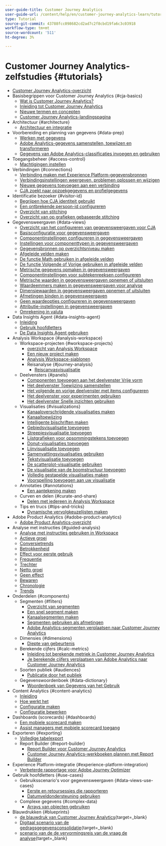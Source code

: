 ```yaml
---
user-guide-title: Customer Journey Analytics
user-guide-url: /content/help/en/customer-journey-analytics-learn/tutorials/overview.html
type: Tutorial
source-git-commit: 43788fcc098682cd2ad7c2f8cbd19fa6c3c03918
workflow-type: tm+mt
source-wordcount: '511'
ht-degree: 3%

---
```



# Customer Journey Analytics-zelfstudies {#tutorials}

+ [Customer Journey Analytics-overzicht](overview.md)
+ Basisbegrippen voor Customer Journey Analytics {#cja-basics}
   + [Wat is Customer Journey Analytics?](cja-basics/what-is-customer-journey-analytics.md)
   + [Inleiding tot Customer Journey Analytics](cja-basics/understanding-customer-journey-analytics.md)
   + [Nieuwe termen en concepten](cja-basics/new-terms-and-concepts-in-cja.md)
   + [Customer Journey Analytics-landingspagina](cja-basics/customer-journey-analytics-landing-page.md)
+ Architectuur {#architecture}
   + [Architectuur en integratie](architecture/architecture-and-integrations-of-cja.md)
+ Voorbereiding en planning van gegevens {#data-prep}
   + [Werken met gegevens](data-prep/working-with-data-in-cja.md)
   + [Adobe Analytics-gegevens samenstellen, toewijzen en transformeren](data-prep/ingest-map-and-transform-adobe-analytics-data.md)
   + [Gegevens van Adobe Analytics-classificaties invoegen en gebruiken](data-prep/ingest-and-use-analytics-classifications.md)
+ Toegangsbeheer {#access-control}
   + [Machtigingen instellen](permissions/set-up-permissions.md)
+ Verbindingen {#connections}
   + [Verbinding maken met Experience Platform-gegevensbronnen](connections/connecting-customer-journey-analytics-to-data-sources-in-platform.md)
   + [Verbindingsinstellingen weergeven, problemen oplossen en wijzigen](connections/connections-details-experience-in-cja.md)
   + [Nieuwe gegevens toevoegen aan een verbinding](connections/add-past-data-to-an-existing-connection-in-cja.md)
   + [CJA zoekt naar opzoekgegevens en profielgegevens](connections/cja-lookup-data.md)
+ Identificatie bezoeker {#visitor-id}
   + [Begrijpen hoe CJA identiteit gebruikt](visitor-id/understanding-how-customer-journey-analytics-uses-identity.md)
   + [Een ontbrekende persoon-id configureren](visitor-id/configure-missing-person-id.md)
   + [Overzicht van stitching](visitor-id/overview-of-stitching.md)
   + [Overzicht van op grafieken gebaseerde stitching](visitor-id/graph-based-stitching-overview.md)
+ Gegevensweergaven {#data-views}
   + [Overzicht van het configureren van gegevensweergaven voor CJA](data-views/overview-of-configuring-data-views-for-cja.md)
   + [Basisconfiguratie voor gegevensweergaven](data-views/basic-configuration-for-data-views.md)
   + [Componentinstellingen configureren in gegevensweergaven](data-views/configuring-component-settings-in-data-views.md)
   + [Instellingen voor componenttypen in gegevensweergaven](data-views/component-type-settings-in-data-views.md)
   + [Gegevensbronnen op overzichtsniveau maken](data-views/create-summary-level-data-sources.md)
   + [Afgeleide velden maken](data-views/derived-fields-in-cja.md)
   + [De functie Math gebruiken in afgeleide velden](data-views/use-the-math-function-in-derived-fields.md)
   + [De functie Volgende of Vorige gebruiken in afgeleide velden](data-views/use-the-next-previous-function-in-derived-fields.md)
   + [Metrische gegevens opmaken in gegevensweergaven](data-views/formatting-metrics-in-data-views.md)
   + [Componentinstellingen voor subtekenreeksen configureren](data-views/configure-substring-component-settings.md)
   + [Metrische waarden in gegevensweergaven opnemen of uitsluiten](data-views/include-or-exclude-metric-values-in-data-views.md)
   + [Waardeemmers maken in gegevensweergaven voor analyse](data-views/creating-value-buckets-in-data-views-for-analysis.md)
   + [Dimensiewaarden in gegevensweergaven opnemen of uitsluiten](data-views/include-or-exclude-dimension-values-in-data-views.md)
   + [Afmetingen binden in gegevensweergaven](data-views/binding-dimensions-in-data-views.md)
   + [Geen waardeopties configureren in gegevensweergaven](data-views/configure-no-value-options-in-data-views.md)
   + [Attributie-instellingen in gegevensweergaven](data-views/attribution-settings-in-data-views.md)
   + [Omrekening in valuta](data-views/currency-conversion.md)
+ Data Insights Agent {#data-insights-agent}
   + [Inleiding](data-insights-agent/introduction-to-the-data-insights-agent.md)
   + [Gebruik hoofdletters](data-insights-agent/data-insights-agent-use-cases.md)
   + [De Data Insights Agent gebruiken](data-insights-agent/use-the-data-insights-agent.md)
+ Analysis Workspace {#analysis-workspace}
   + Workspace-projecten {#workspace-projects}
      + [ overzicht van Analysis Workspace ](analysis-workspace/workspace-projects/analysis-workspace-overview.md)
      + [Een nieuw project maken](analysis-workspace/workspace-projects/build-a-new-project.md)
      + [Analysis Workspace-sjablonen](analysis-workspace/workspace-projects/analysis-workspace-templates.md)
      + Reisanalyse {#journey-analysis}
         + [Reiscanvasvisualisatie](analysis-workspace/workspace-projects/journey-analysis/journey-canvas-viz.md)
   + Deelvensters {#panels}
      + [Componenten toevoegen aan het deelvenster Vrije vorm](analysis-workspace/panels/add-components-to-the-freeform-panel.md)
      + [Het deelvenster Toewijzing samenstellen](analysis-workspace/panels/build-the-attribution-panel.md)
      + [Het volgende en vorige deelvenster met items configureren](analysis-workspace/panels/configure-next-previous-item-panel.md)
      + [Het deelvenster voor experimenten gebruiken](analysis-workspace/panels/use-the-experimentation-panel.md)
      + [Het deelvenster Snelle inzichten gebruiken](analysis-workspace/panels/use-the-quick-insights-panel.md)
   + Visualisaties {#visualizations}
      + [Kanaaloverschrijdende visualisaties maken](analysis-workspace/visualizations/creating-cross-channel-visualizations-in-customer-journey-analytics.md)
      + [Kanaaltoewijzing](analysis-workspace/visualizations/cross-channel-attribution-in-customer-journey-analytics.md)
      + [Intelligente bijschriften maken](analysis-workspace/visualizations/intelligent-captions.md)
      + [Gebiedsvisualisatie toevoegen](analysis-workspace/visualizations/add-area-visualizations.md)
      + [Streepjesvisualisatie toevoegen](analysis-workspace/visualizations/add-bar-visualizations.md)
      + [Lijstgrafieken voor opsommingstekens toevoegen](analysis-workspace/visualizations/add-bullet-graph-visualizations.md)
      + [Donut-visualisaties toevoegen](analysis-workspace/visualizations/add-donut-visualizations.md)
      + [Lijnvisualisatie toevoegen](analysis-workspace/visualizations/add-line-visualizations.md)
      + [Samenvattingsvisualisaties gebruiken](analysis-workspace/visualizations/use-summary-visualizations.md)
      + [Tekstvisualisatie toevoegen](analysis-workspace/visualizations/add-text-visualizations.md)
      + [De scatterplot-visualisatie gebruiken](analysis-workspace/visualizations/use-scatterplot-visualizations.md)
      + [De visualisatie van de boomstructuur toevoegen](analysis-workspace/visualizations/add-treemap-visualizations.md)
      + [Volledig gestapelde visualisaties maken](analysis-workspace/visualizations/create-stacked-visualizations.md)
      + [Voorspelling toevoegen aan uw visualisatie](analysis-workspace/visualizations/forecasting.md)
   + Annotaties {#annotations}
      + [Een aantekening maken](analysis-workspace/annotations/create-an-annotation.md)
   + Curven en delen {#curate-and-share}
      + [Delen met iedereen in Analysis Workspace](analysis-workspace/curate-and-share/share-with-anyone-in-analysis-workspace.md)
   + Tips en trucs {#tips-and-tricks}
      + [Dynamische vervolgkeuzelijsten maken](analysis-workspace/tips-and-tricks/dynamic-drop-downs.md)
+ Adobe Product Analytics {#adobe-product-analytics}
   + [Adobe Product Analytics-overzicht](adobe-product-analytics/adobe-product-analytics-overview.md)
+ Analyse met instructies {#guided-analysis}
   + [Analyse met instructies gebruiken in Workspace](guided-analysis/guided-analysis-in-workspace.md)
   + [Actieve groei](guided-analysis/active-growth.md)
   + [Conversietrends](guided-analysis/conversion-trends.md)
   + [Betrokkenheid](guided-analysis/engagement.md)
   + [Effect voor eerste gebruik](guided-analysis/first-use-impact.md)
   + [Frequentie](guided-analysis/frequency.md)
   + [ Trechter ](guided-analysis/funnel.md)
   + [ Netto groei ](guided-analysis/net-growth.md)
   + [Geen effect](guided-analysis/release-impact.md)
   + [Bewaren](guided-analysis/retention.md)
   + [ Chronologie ](guided-analysis/timeline.md)
   + [Trends](guided-analysis/trends.md)
+ Onderdelen {#components}
   + Segmenten {#filters}
      + [Overzicht van segmenten](components/filters/introduction-to-filters-in-cja.md)
      + [Een snel segment maken](components/filters/create-a-quick-filter.md)
      + [Kanaalsegmenten maken](components/filters/creating-cross-channel-filters-in-customer-journey-analytics.md)
      + [Segmenten gebruiken als afmetingen](components/filters/use-filters-as-dimensions.md)
      + [Adobe Analytics-segmenten verplaatsen naar Customer Journey Analytics](components/filters/moving-adobe-analytics-segments-to-customer-journey-analytics.md)
   + Dimensies {#dimensions}
      + [Diepte van gebeurtenis](components/dimensions/event-depth-in-cja.md)
   + Berekende cijfers {#calc-metrics}
      + [Inleiding tot berekende metriek in Customer Journey Analytics](components/calc-metrics/introduction-to-calculated-metrics-in-customer-journey-analytics.md)
      + [Je berekende cijfers verplaatsen van Adobe Analytics naar Customer Journey Analytics](components/calc-metrics/moving-your-calculated-metrics-from-adobe-analytics-to-customer-journey-analytics.md)
   + Soorten publiek {#audiences}
      + [Publicatie door het publiek](components/audiences/audience-publishing-for-cja.md)
   + Gegevenswoordenboek {#data-dictionary}
      + [ Woordenboek van Gegevens van het Gebruik ](components/data-dictionary/use-data-dictionary.md)
+ Content Analytics {#content-analytics}
   + [Inleiding](content-analytics/introduction-to-content-analytics.md)
   + [Hoe werkt het](content-analytics/how-it-works.md)
   + [Configuratie maken](content-analytics/create-configuration.md)
   + [Configuratie bewerken](content-analytics/edit-configuration.md)
+ Dashboards (scorecards) {#dashboards}
   + [Een mobiele scorecard maken](dashboards/create-a-mobile-scorecard.md)
   + [Assist managers met mobiele scorecard toegang](dashboards/assist-executives-to-access-mobile-scorecards.md)
+ Exporteren {#exporting}
   + [Volledige tabelexport](exporting/full-table-export.md)
   + Report Builder {#report-builder}
      + [Report Builder voor Customer Journey Analytics](exporting/report-builder/report-builder-for-customer-journey-analytics.md)
      + [Customer Journey Analytics-werkboeken plannen met Report Builder](exporting/report-builder/schedule-cja-workbooks-using-report-builder.md)
+ Experience Platform-integratie {#experience-platform-integration}
   + [Verbeterde rapportage voor Adobe Journey Optimizer](experience-platform-integration/enhanced-reporting-for-adobe-journey-optimizer.md)
+ Gebruik hoofdletters {#use-cases}
   + Gebruiksscenario&#39;s voor gegevensweergaven {#data-views-use-cases}
      + [Eerste en retoursessies die rapporteren](use-cases/data-views-use-cases/first-time-and-returning-sessions.md)
      + [Datumveldondersteuning gebruiken](use-cases/data-views-use-cases/leverage-date-field-support.md)
   + Complexe gegevens {#complex-data}
      + [Arrays van objecten gebruiken](use-cases/complex-data/object-arrays-in-cja.md)
+ Blauwdrukken {#blueprints}
   + [ de blauwdruk van Customer Journey Analytics](https://experienceleague.adobe.com/en/docs/blueprints-learn/architecture/customer-journey-analytics/overview){target=_blank}
   + [ Digitaal scenario van de gedragsgegevensconsolidatie](https://experienceleague.adobe.com/en/docs/analytics-platform/using/cja-usecases/cross-channel/cross-channel){target=_blank}
   + [ scenario van de de vervormingsreis van de vraag de analyse](https://experienceleague.adobe.com/en/docs/analytics-platform/using/cja-usecases/cross-channel/call-center){target=_blank}
